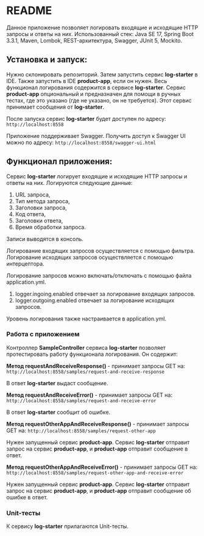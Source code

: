 __README__
==========

Данное приложение позволяет логировать входящие и исходящие HTTP запросы и ответы на них.
Использованный стек: Java SE 17, Spring Boot 3.3.1, Maven, Lombok, REST-архитектура, Swagger, JUnit 5, Mockito.

Установка и запуск:
-----------------------------------

Нужно склонировать репозиторий. Затем запустить сервис **log-starter** в IDE. Также запустить в IDE **product-app**, если он нужен. Весь функционал логирования содержится в сервисе **log-starter**. Сервис **product-app** опциональный и предназначен для помощи в ручных тестах, где это указано (где не указано, он не требуется). Этот сервис принимает сообщения от **log-starter**. 

После запуска сервис **log-starter** будет доступен по адресу:
```http://localhost:8558```

Приложение поддерживает Swagger. Получить доступ к Swagger UI можно по адресу:
```http://localhost:8558/swagger-ui.html```

Функционал приложения:
------------------------------------------

Сервис **log-starter** логирует входящие и исходящие HTTP запросы и ответы на них. Логируются следующие данные:
1. URL запроса,
2. Тип метода запроса,
3. Заголовки запроса,
4. Код ответа,
5. Заголовки ответа,
6. Время обработки запроса.

Записи выводятся в консоль.

Логирование входящих запросов осуществляется с помощью фильтра. Логирование исходящих запросов осуществляется с помощью интерцептора.

Логирование запросов можно включать/отключать с помощью файла application.yml.
1. logger.ingoing.enabled отвечает за логирование входящих запросов.
2. logger.outgoing.enabled отвечает за логирование исходящих запросов.

Уровень логирования также настраивается в application.yml.

### Работа с приложением 

Контроллер **SampleController** сервиса **log-starter** позволяет протестировать работу функционала логирования. Он содержит:

**Метод requestAndReceiveResponse()** - принимает запросы GET на:
```http://localhost:8558/samples/request-and-receive-response```

В ответ **log-starter** выдаст сообщение.

**Метод requestAndReceiveError()** - принимает запросы GET на:
```http://localhost:8558/samples/request-and-receive-error```

В ответ **log-starter** сообщит об ошибке.

**Метод requestOtherAppAndReceiveResponse()** - принимает запросы GET на:
```http://localhost:8558/samples/request-other-app```

Нужен запущенный сервис **product-app**. Сервис **log-starter** отправит запрос на сервис **product-app**, и **product-app** отправит сообщение в ответ.

**Метод requestOtherAppAndReceiveError()** - принимает запросы GET на:
```http://localhost:8558/samples/request-other-app-and-receive-error```

Нужен запущенный сервис **product-app**. Сервис **log-starter** отправит запрос на сервис **product-app**, и **product-app** отправит сообщение об ошибке в ответ.

### Unit-тесты

К сервису **log-starter** прилагаются Unit-тесты.